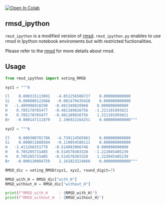 
<a target="_blank" href="https://colab.research.google.com/github/https://colab.research.google.com/github/kangmg/rmsd_ipython/blob/master/notebooks/usage_tutorials.ipynb">
  <img src="https://colab.research.google.com/assets/colab-badge.svg" alt="Open In Colab"/>
</a>

## rmsd_ipython

`rmsd_ipython` is a modified version of [rmsd](https://github.com/charnley/rmsd). `rmsd_ipython.py` enables to use rmsd in Ipython notebook enviroments but with restricted fuctionalities.

Please refer to the [rmsd](https://github.com/charnley/rmsd) for more details about rmsd.

## Usage
```python
from rmsd_ipython import voting_RMSD

xyz1 = """6

Cl    0.000315113091   -4.851256508727    0.000000000000
Si    0.000008122666   -0.081479435428    0.000000000000
H   -1.409996918298   -0.481349820968    0.000000000000
H    0.705178765477   -0.481189816756   -1.221101893621
H    0.705178765477   -0.481189816756    1.221101893621
Br   -0.000147111879    2.196922164251    0.000000000000"""

xyz2 = """6

Cl    0.000308701706   -4.739114565961    0.000000000000
Si    0.000011888584   -0.119054586111    0.000000000000
H   -1.411266251779   -0.514082066748    0.000000000000
H    0.705205731485   -0.514578303328   -1.222045485239
H    0.705205731485   -0.514578303328    1.222045485239
Br   -0.000130084759    2.161823224660    0.000000000000"""

RMSD_dic = voting_RMSD(xyz1, xyz2, round_digit=7)

RMSD_with_H = RMSD_dic["with_H"]
RMSD_without_H = RMSD_dic["without_H"]

print(f"RMSD_with_H     : {RMSD_with_H}")
print(f"RMSD_without_H  : {RMSD_without_H}")
```

